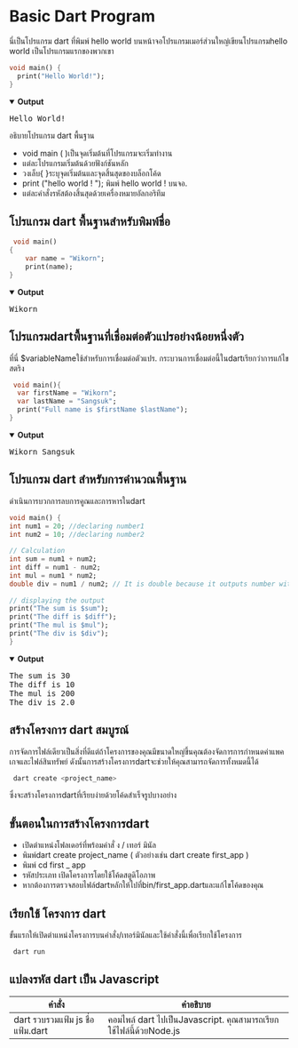 # Basic Dart Program
นี่เป็นโปรแกรม dart ที่พิมพ์ hello world บนหน้าจอโปรแกรมเมอร์ส่วนใหญ่เขียนโปรแกรมhello world เป็นโปรแกรมแรกของพวกเขา

 ```dart
 void main() { 
   print("Hello World!"); 
}
```

<details open>
<summary><b>Output</b></summary>
 <pre>
Hello World!
</pre>
</details>

อธิบายโปรแกรม dart พื้นฐาน
 * void main ( )เป็นจุดเริ่มต้นที่โปรแกรมจะเริ่มทํางาน
 * แต่ละโปรแกรมเริ่มต้นด้วยฟังก์ชันหลัก
 * วงเล็บ{ }ระบุจุดเริ่มต้นและจุดสิ้นสุดของบล็อกโค้ด
 * print ("hello world ! "); พิมพ์ hello world ! บนจอ.
 * แต่ละคําสั่งรหัสต้องสิ้นสุดด้วยเครื่องหมายอัลกอริทึม

## **โปรแกรม dart พื้นฐานสําหรับพิมพ์ชื่อ** ##
```dart
 void main()
{
    var name = "Wikorn";
    print(name);
}
```

<details open>
<summary><b>Output</b></summary>
 <pre>
Wikorn
</pre>
</details>

## **โปรแกรมdartพื้นฐานที่เชื่อมต่อตัวแปรอย่างน้อยหนึ่งตัว** ##
ที่นี่ $variableNameใช้สําหรับการเชื่อมต่อตัวแปร. กระบวนการเชื่อมต่อนี้ในdartเรียกว่าการแก้ไขสตริง
```dart
 void main(){
  var firstName = "Wikorn";
  var lastName = "Sangsuk";
  print("Full name is $firstName $lastName");
}
```

<details open>
<summary><b>Output</b></summary>
 <pre>
Wikorn Sangsuk
</pre>
</details>

## **โปรแกรม dart สําหรับการคํานวณพื้นฐาน** ##
ดําเนินการบวกการลบการคูณและการหารในdart
```dart
void main() {
int num1 = 20; //declaring number1
int num2 = 10; //declaring number2
  
// Calculation
int sum = num1 + num2;
int diff = num1 - num2;
int mul = num1 * num2;
double div = num1 / num2; // It is double because it outputs number with decimal.
  
// displaying the output
print("The sum is $sum");
print("The diff is $diff");
print("The mul is $mul");
print("The div is $div");
}
```

<details open>
<summary><b>Output</b></summary>
 <pre>
The sum is 30
The diff is 10
The mul is 200
The div is 2.0
</pre>
</details>

## **สร้างโครงการ dart สมบูรณ์** ##
การจัดการไฟล์เดียวเป็นสิ่งที่ดีแต่ถ้าโครงการของคุณมีขนาดใหญ่ขึ้นคุณต้องจัดการการกําหนดค่าแพคเกจและไฟล์สินทรัพย์ ดังนั้นการสร้างโครงการdartจะช่วยให้คุณสามารถจัดการทั้งหมดนี้ได้
```dart
 dart create <project_name>
```
ซึ่งจะสร้างโครงการdartที่เรียบง่ายด้วยโค้ดสําเร็จรูปบางอย่าง

## **ขั้นตอนในการสร้างโครงการdart** ##
 * เปิดตําแหน่งโฟลเดอร์ที่พร้อมคําสั่ ง / เทอร์ มินัล
 * พิมพ์dart create project_name ( ตัวอย่างเช่น dart create first_app )
 * พิมพ์ cd first _ app
 * รหัสประเภท เปิดโครงการโดยใช้โค้ดสตูดิโอภาพ
 * หากต้องการตรวจสอบไฟล์dartหลักให้ไปที่bin/first_app.dartและแก้ไขโค้ดของคุณ

## **เรียกใช้ โครงการ dart** ##
ขั้นแรกให้เปิดตําแหน่งโครงการบนคําสั่ง/เทอร์มินัลและใช้คําสั่งนี้เพื่อเรียกใช้โครงการ

```dart
 dart run
```

## **แปลงรหัส dart เป็น Javascript** ##
คําสั่ง | คําอธิบาย
------------ | -------------
dart รวบรวมแฟ้ม js ชื่อแฟ้ม.dart | คอมไพล์ dart ไปเป็นJavascript. คุณสามารถเรียกใช้ไฟล์นี้ด้วยNode.js
